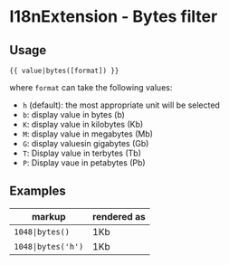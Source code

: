 I18nExtension - Bytes filter
============================

Usage
-----

```
{{ value|bytes([format]) }}
```

where `format` can take the following values:

* `h` (default): the most appropriate unit will be selected
* `b`: display value in bytes (b)
* `K`: display value in kilobytes (Kb)
* `M`: display value in megabytes (Mb)
* `G`: display valuesin gigabytes (Gb)
* `T`: Display value in terbytes (Tb)
* `P`: Display vaue in petabytes (Pb)

Examples
--------

markup  |  rendered as
------  |  -----------
```1048\|bytes()```  | 1Kb
```1048\|bytes('h')``` | 1Kb
